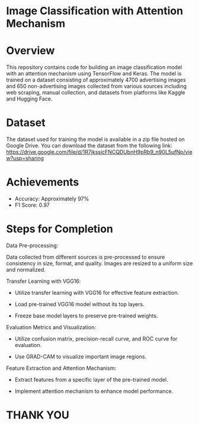 # Image Classification with Attention Mechanism 

# Overview
This repository contains code for building an image classification model with an attention mechanism using TensorFlow and Keras. The model is trained on a dataset consisting of approximately 4700 advertising images and 650 non-advertising images collected from various sources including web scraping, manual collection, and datasets from platforms like Kaggle and Hugging Face.

# Dataset
The dataset used for training the model is available in a zip file hosted on Google Drive. You can download the dataset from the following link: https://drive.google.com/file/d/1R7jkssicFNCQDUbnH9pRb9_n90L5ufNp/view?usp=sharing 

# Achievements
* Accuracy: Approximately 97%
* F1 Score: 0.97

# Steps for Completion

Data Pre-processing:

Data collected from different sources is pre-processed to ensure consistency in size, format, and quality.
Images are resized to a uniform size and normalized.

Transfer Learning with VGG16:

* Utilize transfer learning with VGG16 for effective feature extraction.

* Load pre-trained VGG16 model without its top layers.

* Freeze base model layers to preserve pre-trained weights.
  
Evaluation Metrics and Visualization:

* Utilize confusion matrix, precision-recall curve, and ROC curve for evaluation.

* Use GRAD-CAM to visualize important image regions.
  
Feature Extraction and Attention Mechanism:

* Extract features from a specific layer of the pre-trained model.

* Implement attention mechanism to enhance model performance.

# THANK YOU 
